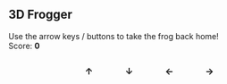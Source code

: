 ## 3D Frogger

<div>
Use the arrow keys / buttons to take the frog back home!
</div>

<style>
    .webGLContainer {
        display: flex;
        justify-content: center;
    }
    .controls {
        display: flex;
        justify-content: center;
        flex-wrap: wrap;
    }
    .button {
        display: flex;
        align-items: center;
        justify-content: center;
        width: 2.5rem;
        height: 2.5rem;
        margin: 0 1rem;
        background: var(--gray);
        font-weight: bold;
        font-size: 1rem;
        cursor: pointer;
        user-select: none;
    }
    #score, #status {
        user-select: none;
    }
    #status {
        height: 1.1rem;
    }
    @media (max-width: 767px) {
        #webGLCanvas {
            max-width: 300px;
        }
    }
</style>

<script type="text/javascript" src="frogger/gl-matrix.js"></script>
<script type="text/javascript" src="frogger/rasterize.js"></script>
<script type="text/javascript">
    window.onload = function() {
        main();
    };
    function triggerKeydown(key) {
        var event = new KeyboardEvent('keydown', { code: key });
        document.dispatchEvent(event);
    }
</script>

<div id="score">Score: <b class="green">0</b></div>
<div id="status"></div>
<div class="webGLContainer">
    <canvas id="webGLCanvas" width="500" height="500"></canvas>
</div>
<div class="controls">
    <div class="button" id="up" onclick="triggerKeydown('ArrowUp')">↑</div>
    <div class="button" id="down" onclick="triggerKeydown('ArrowDown')">↓</div>
    <div class="button" id="left" onclick="triggerKeydown('ArrowLeft')">←</div>
    <div class="button" id="right" onclick="triggerKeydown('ArrowRight')">→</div>
</div>
